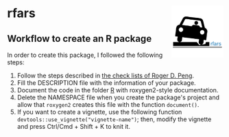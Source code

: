 
<!-- 
  README.md is generated from README.Rmd, so you should edit that file.
-->
rfars <img src="man/figures/logo.png" align="right" width="120"/>
=================================================================

Workflow to create an R package
-------------------------------

In order to create this package, I followed the following steps:

1.  Follow the steps described in [the check lists of Roger D. Peng](https://github.com/rdpeng/daprocedures/blob/master/README.md).
2.  Fill the DESCRIPTION file with the information of your package.
3.  Document the code in the folder [R](./R) with roxygen2-style documentation.
4.  Delete the NAMESPACE file when you create the package's project and allow that `roxygen2` creates this file with the function `document()`.
5.  If you want to create a vignette, use the following function `devtools::use_vignette("vignette-name")`; then, modify the vignette and press Ctrl/Cmd + Shift + K to knit it.
